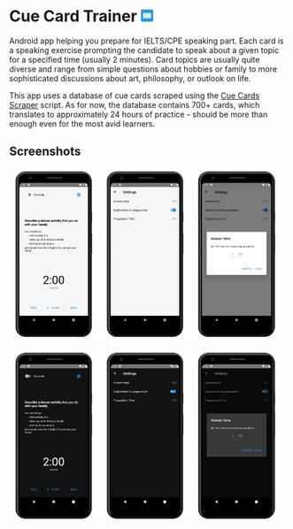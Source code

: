 # Cue Card Trainer <img src="assets/icon_round.png" width="22px"/>
Android app helping you prepare for IELTS/CPE speaking part. Each card is a speaking exercise prompting the candidate to speak about a given topic for a specified time (usually 2 minutes). Card topics are usually quite diverse and range from simple questions about hobbies or family to more sophisticated discussions about art, philosophy, or outlook on life.  

This app uses a database of cue cards scraped using the [Cue Cards Scraper](https://github.com/wblachowski/cue-cards-scraper) script. As for now, the database contains 700+ cards, which translates to approximately 24 hours of practice - should be more than enough even for the most avid learners. 

## Screenshots
<p float="right">
  <img src="assets/main_light.png" width="32%"/>
  <img src="assets/settings_light.png" width="32%"/>
  <img src="assets/dialog_light.png" width="32%"/>
</p>
<p float="right">
  <img src="assets/main_dark.png" width="32%"/>
  <img src="assets/settings_dark.png" width="32%"/>
  <img src="assets/dialog_dark.png" width="32%"/>
</p>

